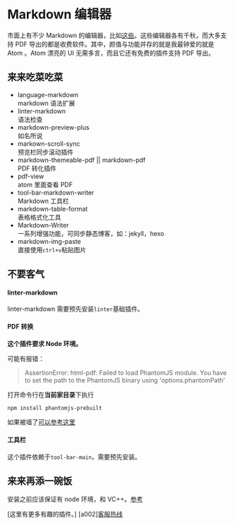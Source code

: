 # Markdown 编辑器

市面上有不少 Markdown 的编辑器，比如[这些][a001]。这些编辑器各有千秋，而大多支持 PDF 导出的都是收费软件。其中，颜值与功能并存的就是我最钟爱的就是 Atom 。Atom 漂亮的 UI 无需多言，而且它还有免费的插件支持 PDF 导出。

## 来来吃菜吃菜

+   language-markdown<br>markdown 语法扩展
+   linter-markdown<br>语法检查
+   markdown-preview-plus<br>如名所说
+   markown-scroll-sync<br>预览栏同步滚动插件
+   markdown-themeable-pdf || markdown-pdf <br>PDF 转化插件
+   pdf-view<br>atom 里面查看 PDF
+   tool-bar-markdown-writer<br>Markdown 工具栏
+   markdown-table-format<br>表格格式化工具
+   Markdown-Writer<br>一系列增强功能，可同步静态博客，如：jekyll，hexo
+   markdown-img-paste<br>直接使用`ctrl+v`粘贴图片

## 不要客气

#### linter-markdown

linter-markdown 需要预先安装`linter`基础插件。

#### PDF 转换

**这个插件要求 Node 环境。**

可能有报错：
>AssertionError: html-pdf: Failed to load PhantomJS module. You have to set the path to the PhantomJS binary using 'options.phantomPath'

打开命令行在**当前家目录**下执行
```sh
npm install phantomjs-prebuilt
```
如果被墙了[可以参考这里][a003]

#### 工具栏

这个插件依赖于`tool-bar-main`，需要预先安装。

## 来来再添一碗饭
安装之前应该保证有 node 环境，和 VC++。[参考][a004]

[这里有更多有趣的插件。] [a002][客服热线][a005]

[a001]:https://github.com/wizardforcel/markdown-simple-world/blob/master/1.md
[a002]:https://github.com/kompasim/atom-plugins
[a003]:http://blog.csdn.net/dream_an/article/details/51800523
[a004]:https://github.com/atom/atom/blob/1.18-releases/docs/build-instructions/windows.md
[a005]:http://baidu.com
